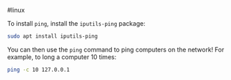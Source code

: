 #linux

To install `ping`, install the `iputils-ping` package:

```bash
sudo apt install iputils-ping
```

You can then use the `ping` command to ping computers on the network! For example, to long a computer 10 times:

```bash
ping -c 10 127.0.0.1
```